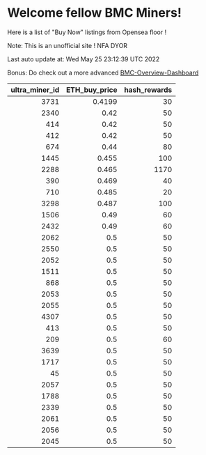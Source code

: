 # Welcome fellow BMC Miners!
Here is a list of "Buy Now" listings from Opensea floor !

Note: This is an unofficial site ! NFA DYOR

Last auto update at: Wed May 25 23:12:39 UTC 2022

Bonus: Do check out a more advanced [BMC-Overview-Dashboard](https://dune.com/defifunk/BMC-Overview-Dashboard)


|   ultra_miner_id |   ETH_buy_price |   hash_rewards |
|-----------------:|----------------:|---------------:|
|             3731 |          0.4199 |             30 |
|             2340 |          0.42   |             50 |
|              414 |          0.42   |             50 |
|              412 |          0.42   |             50 |
|              674 |          0.44   |             80 |
|             1445 |          0.455  |            100 |
|             2288 |          0.465  |           1170 |
|              390 |          0.469  |             40 |
|              710 |          0.485  |             20 |
|             3298 |          0.487  |            100 |
|             1506 |          0.49   |             60 |
|             2432 |          0.49   |             60 |
|             2062 |          0.5    |             50 |
|             2550 |          0.5    |             50 |
|             2052 |          0.5    |             50 |
|             1511 |          0.5    |             50 |
|              868 |          0.5    |             50 |
|             2053 |          0.5    |             50 |
|             2055 |          0.5    |             50 |
|             4307 |          0.5    |             50 |
|              413 |          0.5    |             50 |
|              209 |          0.5    |             60 |
|             3639 |          0.5    |             50 |
|             1717 |          0.5    |             50 |
|               45 |          0.5    |             50 |
|             2057 |          0.5    |             50 |
|             1788 |          0.5    |             50 |
|             2339 |          0.5    |             50 |
|             2061 |          0.5    |             50 |
|             2056 |          0.5    |             50 |
|             2045 |          0.5    |             50 |